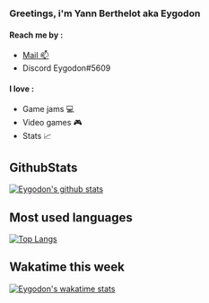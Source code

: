### Greetings, i'm Yann Berthelot aka Eygodon 

#### Reach me by : 
* <a href="mailto:yann.bth1@gmail.com">Mail :mailbox:</a>
* Discord Eygodon#5609
#### I love :
* Game jams :computer:
* Video games :video_game:
* Stats :chart_with_upwards_trend:
## GithubStats
[![Eygodon's github stats](https://github-readme-stats.vercel.app/api?username=Eygodon&count_private=true&show_icons=true&theme=vision-friendly-dark)](https://github.com/Eygodon/github-readme-stats)
## Most used languages
[![Top Langs](https://github-readme-stats.vercel.app/api/top-langs/?username=Eygodon&theme=dark)](https://github.com/Eygodon/github-readme-stats)
## Wakatime this week
[![Eygodon's wakatime stats](https://github-readme-stats.vercel.app/api/wakatime?username=Eygodon)](https://github.com/Eygodon/github-readme-stats)
